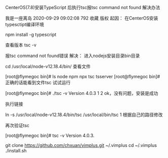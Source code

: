 CenterOS(7.8)安装TypeScript 后执行tsc报tsc command not found 解决办法

我是一座离岛 2020-09-29 09:02:08  792  收藏
版权
起因：
在CenterOS安装typesctipt编译环境

npm install -g typescript

查看版本
tsc -v

报tsc command not found错误
解决：
进入nodejs安装目录bin目录

cd /usr/local/node-v12.18.4/bin/
查看文件

[root@flymegoc bin]# ls
node  npm  npx  tsc  tsserver
[root@flymegoc bin]#
正确的话能看到文件tsc
试试运行

[root@flymegoc bin]# ./tsc -v
Version 4.0.3
1
2
ok，没有问题，安装是成功

执行链接

ln -s /usr/local/node-v12.18.4/bin/tsc  /usr/local/bin/tsc
1
根据自己的路径修改

再次验证tsc

[root@flymegoc bin]# tsc -v
Version 4.0.3.

git clone https://github.com/chxuan/vimplus.git ~/.vimplus
cd ~/.vimplus
./install.sh

